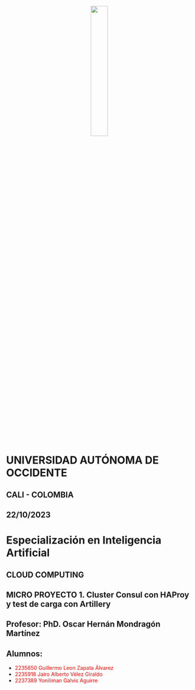 <p align="center">
<img src="https://www.uao.edu.co/wp-content/uploads/2023/01/3-Home-principal-Mockup-Escritorio-UAO-copy-05.png" width=30%>


<h1>UNIVERSIDAD AUTÓNOMA DE OCCIDENTE</strong></h1>
<h2>CALI - COLOMBIA</strong></h2>
<h2>22/10/2023</strong></h2>
<h1><strong>Especialización en Inteligencia Artificial</strong></h1>
<h2><strong>CLOUD COMPUTING</strong></h2>
<h2><strong>MICRO PROYECTO 1. </strong> Cluster Consul con HAProy y test de carga con Artillery</h2>
<h2><strong>Profesor:</strong> PhD. Oscar Hernán Mondragón Martínez</h2>
<h2><strong>Alumnos:</strong></h2>

*   <font color='red'> 2235650 Guillermo Leon Zapata Álvarez </font>
*   <font color='red'> 2235918 Jairo Alberto Vélez Giraldo </font>
*   <font color='red'> 2237389 Yoniliman Galvis Aguirre </font>
